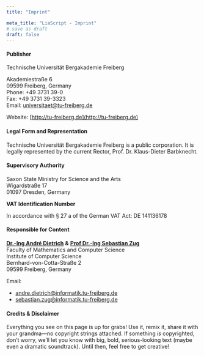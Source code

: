 ```yaml
---
title: "Imprint"

meta_title: "LiaScript - Imprint"
# save as draft
draft: false
---
```


#### Publisher

Technische Universität Bergakademie Freiberg

Akademiestraße 6\
09599 Freiberg, Germany\
Phone: +49 3731 39-0\
Fax: +49 3731 39-3323\
Email: universitaet@tu-freiberg.de

Website: [http://tu-freiberg.de](http://tu-freiberg.de)

#### Legal Form and Representation

Technische Universität Bergakademie Freiberg is a public corporation.
It is legally represented by the current Rector, Prof. Dr. Klaus-Dieter Barbknecht.

#### Supervisory Authority

Saxon State Ministry for Science and the Arts\
Wigardstraße 17\
01097 Dresden, Germany

**VAT Identification Number**

In accordance with § 27 a of the German VAT Act: DE 141136178

#### Responsible for Content

[**Dr.-Ing André Dietrich**](/authors/andre-dietrich) **&** [**Prof Dr.-Ing Sebastian Zug**](/authors/sebastian-zug)\
Faculty of Mathematics and Computer Science\
Institute of Computer Science\
Bernhard-von-Cotta-Straße 2\
09599 Freiberg, Germany

Email:

- andre.dietrich@informatik.tu-freiberg.de
- sebastian.zug@informatik.tu-freiberg.de

#### Credits & Disclaimer

Everything you see on this page is up for grabs! Use it, remix it, share it with your grandma—no copyright strings attached. If something *is* copyrighted, don’t worry, we’ll let you know with big, bold, serious-looking text (maybe even a dramatic soundtrack). Until then, feel free to get creative!
